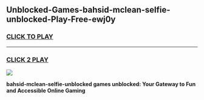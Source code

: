 
## Unblocked-Games-bahsid-mclean-selfie-unblocked-Play-Free-ewj0y
<h3>
<a href="https://premium76.site?title=bahsid-mclean-selfie-unblocked&ref=12A">CLICK TO PLAY</a></h3>
<hr>

<h3>
<a href="https://premium76.site?title=bahsid-mclean-selfie-unblocked&ref=12A">CLICK 2 PLAY</a>
  
</h3>

<a href="https://premium76.site?title=bahsid-mclean-selfie-unblocked&ref=12A"><img src="https://clearcache.store/games.png"></a>


**bahsid-mclean-selfie-unblocked games unblocked: Your Gateway to Fun and Accessible Online Gaming**
